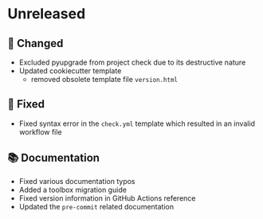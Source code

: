# Unreleased

## 🔧 Changed

* Excluded pyupgrade from project check due to its destructive nature
* Updated cookiecutter template
    - removed obsolete template file `version.html`

## 🐞 Fixed

* Fixed syntax error in the `check.yml` template which resulted in an invalid workflow file

## 📚 Documentation

* Fixed various documentation typos
* Added a toolbox migration guide
* Fixed version information in GitHub Actions reference
* Updated the `pre-commit` related documentation

